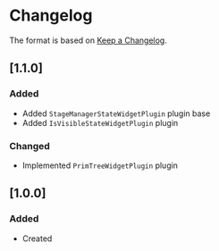 # Changelog
The format is based on [Keep a Changelog](https://keepachangelog.com/en/1.0.0/).

## [1.1.0]
### Added
- Added `StageManagerStateWidgetPlugin` plugin base
- Added `IsVisibleStateWidgetPlugin` plugin

### Changed
- Implemented `PrimTreeWidgetPlugin` plugin

## [1.0.0]
### Added
- Created
